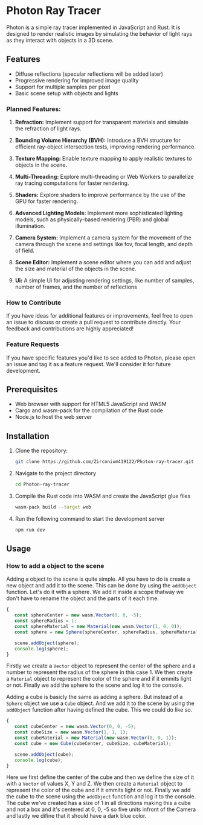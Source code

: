 # Photon Ray Tracer

Photon is a simple ray tracer implemented in JavaScript and Rust. It is designed to render realistic images by simulating the behavior of light rays as they interact with objects in a 3D scene.

## Features

- Diffuse reflections (specular reflections will be added later)
- Progressive rendering for improved image quality
- Support for multiple samples per pixel
- Basic scene setup with objects and lights

### Planned Features:

1. **Refraction:** Implement support for transparent materials and simulate the refraction of light rays.

2. **Bounding Volume Hierarchy (BVH):** Introduce a BVH structure for efficient ray-object intersection tests, improving rendering performance.

3. **Texture Mapping:** Enable texture mapping to apply realistic textures to objects in the scene.

4. **Multi-Threading:** Explore multi-threading or Web Workers to parallelize ray tracing computations for faster rendering.

5. **Shaders:** Explore shaders to improve performance by the use of the GPU for faster rendering.

6. **Advanced Lighting Models:** Implement more sophisticated lighting models, such as physically-based rendering (PBR) and global illumination.

7. **Camera System:** Implement a camera system for the movement of the camera through the scene and settings like fov, focal length, and depth of field.

8. **Scene Editor:** Implement a scene editor where you can add and adjust the size and material of the objects in the scene.

9. **Ui:** A simple Ui for adjusting rendering settings, like number of samples, number of frames, and the number of reflections

### How to Contribute

If you have ideas for additional features or improvements, feel free to open an issue to discuss or create a pull request to contribute directly. Your feedback and contributions are highly appreciated!

### Feature Requests

If you have specific features you'd like to see added to Photon, please open an issue and tag it as a feature request. We'll consider it for future development.

## Prerequisites

- Web browser with support for HTML5 JavaScript and WASM
- Cargo and wasm-pack for the compilation of the Rust code
- Node.js to host the web server

## Installation

1. Clone the repository:

   ```bash
   git clone https://github.com/Zirconium419122/Photon-ray-tracer.git
2. Navigate to the project directory
   ```bash
   cd Photon-ray-tracer
3. Compile the Rust code into WASM and create the JavaScript glue files
   ```bash
   wasm-pack build --target web
4. Run the following command to start the development server
   ```bash
   npm run dev

## Usage

### How to add a object to the scene

Adding a object to the scene is quite simple. All you have to do is create a new object and add it to the scene. This can be done by using the `addObject` function. Let's do it with a sphere. We add it inside a scope thatway we don't have to rename the object and the parts of it each time.
```javascript
{
   const sphereCenter = new wasm.Vector(0, 0, -5);
   const sphereRadius = 1;
   const sphereMaterial = new Material(new wasm.Vector(1, 0, 0));
   const sphere = new Sphere(sphereCenter, sphereRadius, sphereMaterial);

   scene.addObject(sphere);
   console.log(sphere);
}
```
Firstly we create a `Vector` object to represent the center of the sphere and a number to represent the radius of the sphere in this case 1. We then create a `Material` object to represent the color of the sphere and if it emmits light or not. Finally we add the sphere to the scene and log it to the console.

Adding a cube is basicly the same as adding a sphere. But instead of a `Sphere` object we use a `Cube` object. And we add it to the scene by using the `addObject` function after having defined the cube. This we could do like so.
```javascript
{
   const cubeCenter = new wasm.Vector(0, 0, -5);
   const cubeSize = new wasm.Vector(1, 1, 1);
   const cubeMaterial = new Material(new wasm.Vector(0, 0, 1));
   const cube = new Cube(cubeCenter, cubeSize, cubeMaterial);

   scene.addObject(cube);
   console.log(cube);
}
```
Here we first define the center of the cube and then we define the size of it with a `Vector` of values X, Y and Z. We then create a `Material` object to represent the color of the cube and if it emmits light or not. Finally we add the cube to the scene using the `addObject` function and log it to the console. The cube we've created has a size of 1 in all directions making this a cube and not a box and it's centered at 0, 0, -5 so five units infront of the Camera and lastly we difine that it should have a dark blue color.